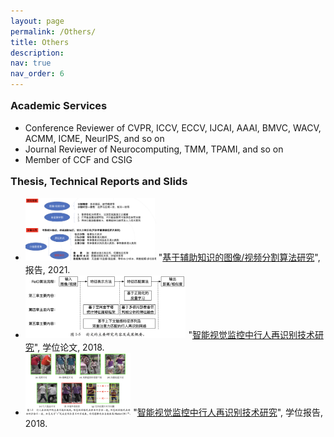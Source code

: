 ```yaml
---
layout: page
permalink: /Others/
title: Others
description: 
nav: true
nav_order: 6
---
```


<head>
<style>
h3 {
  display: block;
  font-size: 1.17em;
  margin-top: 1em;
  margin-bottom: 1em;
  margin-left: 0;
  margin-right: 0;
  font-weight: bold;
}
</style>
</head>

<body>
<h3>Academic Services</h3>
<div>
    <ul>
        <li>Conference Reviewer of CVPR, ICCV, ECCV, IJCAI, AAAI, BMVC, WACV, ACMM, ICME, NeurIPS, and so on</li>
        <li>Journal Reviewer of Neurocomputing, TMM, TPAMI, and so on</li>
        <li>Member of CCF and CSIG</li>
    </ul>    
</div>

<h3>Thesis, Technical Reports and Slids</h3>
<div>
    <ul>
        <li>
            <img src="../assets/pdf/PostdoctoralFellowshipCompletionReport.png" alt="Thumbnail" width="auto" height="100" onclick="openModal('../assets/pdf/PostdoctoralFellowshipCompletionReport.png')" style="cursor: pointer;">
            "<a href="../assets/pdf/PostdoctoralFellowshipCompletionReport.pdf">基于辅助知识的图像/视频分割算法研究</a>", 
            报告, 2021.
        </li>
        <li>
            <img src="../assets/pdf/DoctoralDissertation.png" alt="Thumbnail" width="auto" height="100" onclick="openModal('../assets/pdf/DoctoralDissertation.png')" style="cursor: pointer;">
            "<a href="../assets/pdf/DoctoralDissertation.pdf">智能视觉监控中行人再识别技术研究</a>", 
            学位论文, 2018.
        </li>
        <li>
            <img src="../assets/pdf/DoctoralPresentation.png" alt="Thumbnail" width="auto" height="100" onclick="openModal('../assets/pdf/DoctoralPresentation.png')" style="cursor: pointer;">
            "<a href="../assets/pdf/DoctoralPresentation.pdf">智能视觉监控中行人再识别技术研究</a>", 
            学位报告, 2018.
        </li>
    </ul>    
</div>

<!-- Modal -->
<div id="imageModal" style="display:none; position: fixed; z-index: 1; left: 0; top: 0; width: 100%; height: 100%; overflow: auto; background-color: rgba(0,0,0,0.9);">
    <span onclick="closeModal()" style="position: absolute; top: 15px; right: 35px; color: #f1f1f1; font-size: 40px; font-weight: bold; cursor: pointer;">&times;</span>
    <img id="modalImage" style="margin: auto; display: block; max-width: 90%; max-height: 90%;">
</div>

<script>
function openModal(imgSrc) {
    var modal = document.getElementById('imageModal');
    var modalImg = document.getElementById("modalImage");
    modalImg.src = imgSrc;
    modal.style.display = "block";
}

function closeModal() {
    var modal = document.getElementById('imageModal');
    modal.style.display = "none";
}
</script>
</body>

















